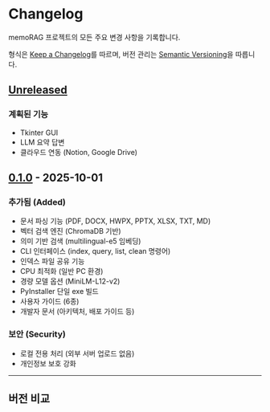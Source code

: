 # Changelog

memoRAG 프로젝트의 모든 주요 변경 사항을 기록합니다.

형식은 [Keep a Changelog](https://keepachangelog.com/ko/1.0.0/)를 따르며,
버전 관리는 [Semantic Versioning](https://semver.org/lang/ko/)을 따릅니다.

## [Unreleased]

### 계획된 기능
- Tkinter GUI
- LLM 요약 답변
- 클라우드 연동 (Notion, Google Drive)

## [0.1.0] - 2025-10-01

### 추가됨 (Added)
- 문서 파싱 기능 (PDF, DOCX, HWPX, PPTX, XLSX, TXT, MD)
- 벡터 검색 엔진 (ChromaDB 기반)
- 의미 기반 검색 (multilingual-e5 임베딩)
- CLI 인터페이스 (index, query, list, clean 명령어)
- 인덱스 파일 공유 기능
- CPU 최적화 (일반 PC 환경)
- 경량 모델 옵션 (MiniLM-L12-v2)
- PyInstaller 단일 exe 빌드
- 사용자 가이드 (6종)
- 개발자 문서 (아키텍처, 배포 가이드 등)

### 보안 (Security)
- 로컬 전용 처리 (외부 서버 업로드 없음)
- 개인정보 보호 강화

---

## 버전 비교

[Unreleased]: https://github.com/user/memorag/compare/v0.1.0...HEAD
[0.1.0]: https://github.com/user/memorag/releases/tag/v0.1.0

